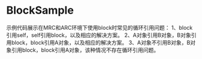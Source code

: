BlockSample
===========

示例代码展示在MRC和ARC环境下使用block时常见的循环引用问题：
1、block引用self，self引用block，以及相应的解决方案。
2、A对象引用B对象，B对象引用block，block引用A对象，以及相应的解决方案。
3、A对象不引用B对象，B对象引用block，block引用A对象，该种情况不存在循环引用问题。
